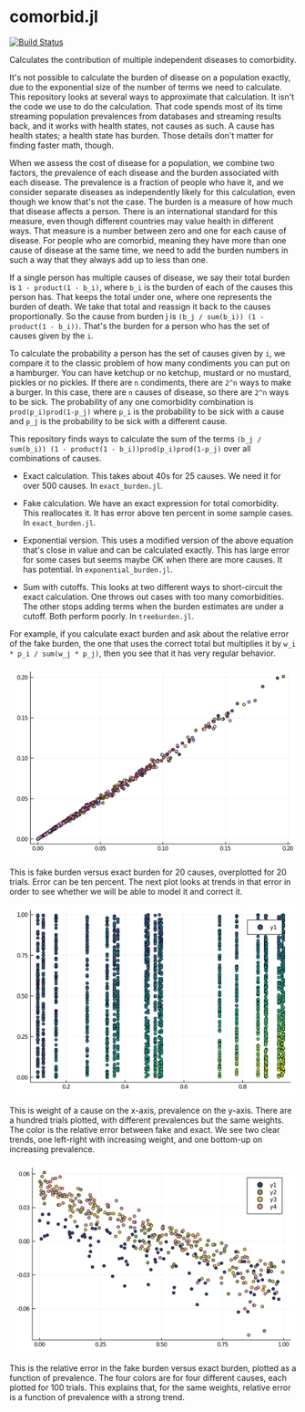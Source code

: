 # comorbid.jl

[![Build Status](https://travis-ci.com/adolgert/comorbid.jl.svg?branch=master)](https://travis-ci.com/adolgert/comorbid.jl)

Calculates the contribution of multiple independent diseases to comorbidity.

It's not possible to calculate the burden of disease on a population exactly, due
to the exponential size of the number of terms we need to calculate. This repository
looks at several ways to approximate that calculation. It isn't the code we use to do
the calculation. That code spends most of its time streaming population prevalences from
databases and streaming results back, and it works with health states, not causes as
such. A cause has health states; a health state has burden.
Those details don't matter for finding faster math, though.

When we assess the cost of disease for a population, we combine two factors, the
prevalence of each disease and the burden associated with each disease. The prevalence
is a fraction of people who have it, and we consider separate diseases as independently
likely for this calculation, even though we know that's not the case. The burden is
a measure of how much that disease affects a person. There is an international standard
for this measure, even though different countries may value health in different ways.
That measure is a number between zero and one for each cause of disease. For people
who are comorbid, meaning they have more than one cause of disease at the same time,
we need to add the burden numbers in such a way that they always add up to less than one.

If a single person has multiple causes of disease, we say their total burden
is `1 - product(1 - b_i)`, where `b_i` is the burden of each of the causes this person
has. That keeps the total under one, where one represents the burden of death.
We take that total and reassign it back to the causes proportionally. So the cause
from burden j is `(b_j / sum(b_i)) (1 - product(1 - b_i))`. That's the burden for a person
who has the set of causes given by the `i`.

To calculate the probability a person has the set of causes given by `i`, we compare it
to the classic problem of how many condiments you can put on a hamburger. You can have
ketchup or no ketchup, mustard or no mustard, pickles or no pickles. If there are `n`
condiments, there are `2^n` ways to make a burger. In this case, there are `n` causes
of disease, so there are `2^n` ways to be sick. The probability of any one comorbidity
combination is `prod(p_i)prod(1-p_j)` where `p_i` is the probability to be sick with
a cause and `p_j` is the probability to be sick with a different cause.

This repository finds ways to calculate the sum of the terms
`(b_j / sum(b_i)) (1 - product(1 - b_i))prod(p_i)prod(1-p_j)`
over all combinations of causes.

* Exact calculation. This takes about 40s for 25 causes. We need it for over 500 causes.
  In `exact_burden.jl`.

* Fake calculation. We have an exact expression for total comorbidity. This reallocates it.
  It has error above ten percent in some sample cases. In `exact_burden.jl`.


* Exponential version. This uses a modified version of the above equation that's close
  in value and can be calculated exactly. This has large error for some cases but seems
  maybe OK when there are more causes. It has potential. In `exponential_burden.jl`.

* Sum with cutoffs. This looks at two different ways to short-circuit the exact
  calculation. One throws out cases with too many comorbidities. The other stops
  adding terms when the burden estimates are under a cutoff. Both perform poorly.
  In `treeburden.jl`.

For example, if you calculate exact burden and ask about the relative error of
the fake burden, the one that uses the correct total but multiplies it by
`w_i * p_i / sum(w_j * p_j)`, then you see that it has very regular behavior.

![Fake vs Actual](fake_vs_expected.png)

This is fake burden versus exact burden for 20 causes, overplotted for 20 trials.
Error can be ten percent. The next plot looks at trends in that error in order to see
whether we will be able to model it and correct it.

![Trend by prevalence](prevalence_by_weight.png)

This is weight of a cause on the x-axis, prevalence on the y-axis. There are a hundred
trials plotted, with different prevalences but the same weights. The color is the
relative error between fake and exact. We see two clear trends, one left-right
with increasing weight, and one bottom-up on increasing prevalence.

![Trend by draw](burden_by_prevalence.png)

This is the relative error in the fake burden versus exact burden, plotted as a function
of prevalence. The four colors are for four different causes, each plotted for 100 trials.
This explains that, for the same weights, relative error is a function of prevalence with
a strong trend.
